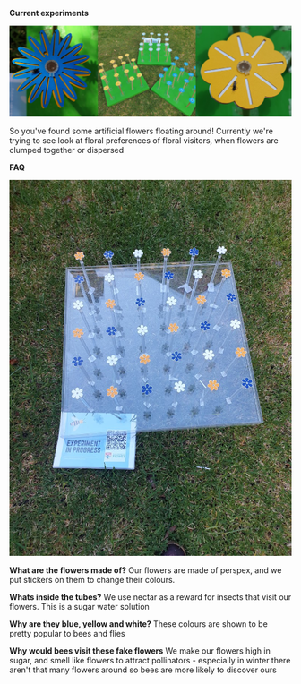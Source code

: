 
**Current experiments**


![](/assets/img/artificial_flowers.png)

So you've found some artificial flowers floating around!
Currently we're trying to see look at floral preferences of floral visitors, when flowers are clumped together or dispersed

**FAQ**

![](/assets/img/perspex_flowers.jpg)

**What are the flowers made of?**
Our flowers are made of perspex, and we put stickers on them to change their colours. 

**Whats inside the tubes?**
We use nectar as a reward for insects that visit our flowers. This is a sugar water solution

**Why are they blue, yellow and white?**
These colours are shown to be pretty popular to bees and flies

**Why would bees visit these fake flowers**
We make our flowers high in sugar, and smell like flowers to attract pollinators - especially in winter there aren't that many flowers around so bees are more likely to discover ours
